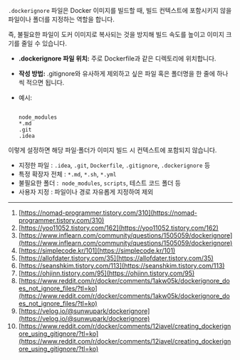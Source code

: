 
`.dockerignore` 파일은 Docker 이미지를 빌드할 때, 빌드 컨텍스트에 포함시키지 않을 파일이나 폴더를 지정하는 역할을 합니다. 

즉, 불필요한 파일이 도커 이미지로 복사되는 것을 방지해 빌드 속도를 높이고 이미지 크기를 줄일 수 있습니다.


- **.dockerignore 파일 위치:** 주로 Dockerfile과 같은 디렉토리에 위치합니다.
    
- **작성 방법:** .gitignore와 유사하게 제외하고 싶은 파일 혹은 폴더명을 한 줄에 하나씩 적으면 됩니다.
    
- 예시:
    
    ```text
    
    node_modules
    *.md
    .git
    .idea
    ```
    

이렇게 설정하면 해당 파일·폴더가 이미지 빌드 시 컨텍스트에 포함되지 않습니다.

- 지정한 파일 : `.idea`, `.git`, `Dockerfile`, `.gitignore`, `.dockerignore` 등
- 특정 확장자 전체 : `*.md`, `*.sh`, `*.yml`
- 불필요한 폴더 :  `node_modules`, `scripts`, 테스트 코드 폴더 등
- 사용자 지정 : 파일이나 경로 자유롭게 지정하여 제외 


---

1. [https://nomad-programmer.tistory.com/310](https://nomad-programmer.tistory.com/310)
2. [https://yoo11052.tistory.com/162](https://yoo11052.tistory.com/162)
3. [https://www.inflearn.com/community/questions/1505059/dockerignore](https://www.inflearn.com/community/questions/1505059/dockerignore)
4. [https://simplecode.kr/101](https://simplecode.kr/101)
5. [https://allofdater.tistory.com/35](https://allofdater.tistory.com/35)
6. [https://seanshkim.tistory.com/113](https://seanshkim.tistory.com/113)
7. [https://ohjinn.tistory.com/95](https://ohjinn.tistory.com/95)
8. [https://www.reddit.com/r/docker/comments/1akw05k/dockerignore_does_not_ignore_files/?tl=ko](https://www.reddit.com/r/docker/comments/1akw05k/dockerignore_does_not_ignore_files/?tl=ko)
9. [https://velog.io/@sunwupark/dockerignore](https://velog.io/@sunwupark/dockerignore)
10. [https://www.reddit.com/r/docker/comments/12iavel/creating_dockerignore_using_gitignore/?tl=ko](https://www.reddit.com/r/docker/comments/12iavel/creating_dockerignore_using_gitignore/?tl=ko)